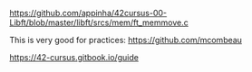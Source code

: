 https://github.com/appinha/42cursus-00-Libft/blob/master/libft/srcs/mem/ft_memmove.c


This is very good for practices: https://github.com/mcombeau

https://42-cursus.gitbook.io/guide
